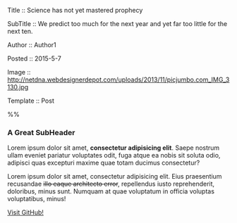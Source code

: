 Title ::  Science has not yet mastered prophecy

SubTitle :: We predict too much for the next year and yet far too little for the next ten.

Author :: Author1

Posted :: 2015-5-7

Image :: http://netdna.webdesignerdepot.com/uploads/2013/11/picjumbo.com_IMG_3130.jpg

Template :: Post

%%

### A Great SubHeader

Lorem ipsum dolor sit amet, **consectetur adipisicing elit**. Saepe nostrum ullam eveniet pariatur voluptates odit, fuga atque ea nobis sit soluta odio, adipisci quas excepturi maxime quae totam ducimus consectetur?

Lorem ipsum dolor sit amet, consectetur adipisicing elit. Eius praesentium recusandae ~~illo eaque architecto error~~, repellendus iusto reprehenderit, doloribus, minus sunt. Numquam at quae voluptatum in officia voluptas voluptatibus, minus!

[Visit GitHub!](www.github.com)